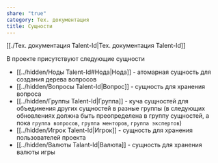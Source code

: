 ```yaml
---
share: "true"
category: Тех. документация
title: Сущности
---
```


[[./Тех.  документация Talent-Id|Тех.  документация Talent-Id]]


В проекте присутствуют следующие сущности

- [[../hidden/Ноды Talent-Id#Нода|Нода]] - атомарная сущность для создания дерева вопросов
- [[../hidden/Вопросы Talent-Id|Вопрос]] - сущность для хранения вопроса
- [[../hidden/Группы Talent-Id|Группа]] - куча сущностей для объединения других сущностей в разные группы  (в следующих обновлениях должна быть преопределена в группу сущностей, а пока `группа вопросов`, `группа менторов`, `группа экспертов`)
- [[../hidden/Игрок Talent-Id|Игрок]] - сущность для хранения пользователей проекта
- [[../hidden/Валюты Talant-Id|Валюта]] - сущность для хранения валюты игры